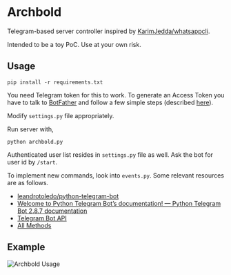 Archbold
========

Telegram-based server controller inspired by [KarimJedda/whatsappcli](https://github.com/KarimJedda/whatsappcli).

Intended to be a toy PoC. Use at your own risk.

Usage
-----

```pip install -r requirements.txt```

You need Telegram token for this to work. To generate an Access Token you have to talk to [BotFather](https://telegram.me/botfather) and follow a few simple steps (described [here](https://core.telegram.org/bots#botfather)).

Modify `settings.py` file appropriately.

Run server with,

```python archbold.py```

Authenticated user list resides in `settings.py` file as well. Ask the bot for user id by `/start`.

To implement new commands, look into `events.py`. Some relevant resources are as follows.

- [leandrotoledo/python-telegram-bot](https://github.com/leandrotoledo/python-telegram-bot)
- [Welcome to Python Telegram Bot’s documentation! — Python Telegram Bot 2.8.7 documentation](http://python-telegram-bot.readthedocs.org/en/latest/)
- [Telegram Bot API](https://core.telegram.org/bots/api)
- [All Methods](https://core.telegram.org/methods)

Example
-------

![Archbold Usage](https://farm6.staticflickr.com/5680/22350583018_705a07fb07_o.png)
